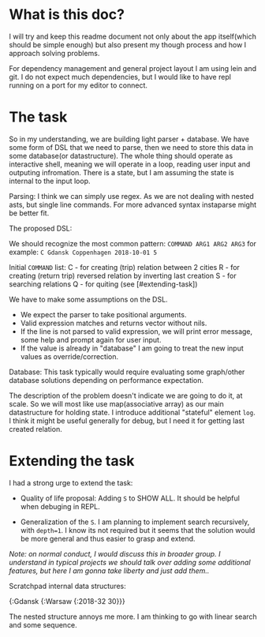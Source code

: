 # What is this doc?

I will try and keep this readme document not only about the app itself(which should be simple enough) but also present my though process and how I approach solving problems.

For dependency management and general project layout I am using lein and git. I do not expect much dependencies, but I would like to have repl running on a port for my editor to connect.

# The task

So in my understanding, we are building light parser + database.
We have some form of DSL that we need to parse, then we need to store this data in some database(or datastructure). The whole thing should operate as interactive shell, meaning we will operate in a loop, reading user input and outputing infromation. There is a state, but I am assuming the state is internal to the input loop. 

Parsing:
I think we can simply use regex.
As we are not dealing with nested asts, but single line commands. For more advanced syntax instaparse might be better fit.

The proposed DSL:

We should recognize the most common pattern:
`COMMAND ARG1 ARG2 ARG3`
for example: `C Gdansk Coppenhagen 2018-10-01 5`

Initial `COMMAND` list:
C - for creating (trip) relation between 2 cities
R - for creating (return trip) reversed relation by inverting last creation
S - for searching relations
Q - for quiting (see [#extending-task])


We have to make some assumptions on the DSL.
* We expect the parser to take positional arguments.
* Valid expression matches and returns vector without nils.
* If the line is not parsed to valid expression, we will print error message, some help and prompt again for user input.
* If the value is already in "database" I am going to treat the new input values as override/correction.


Database:
This task typically would require evaluating some graph/other database solutions depending on performance expectation.

The description of the problem doesn't indicate we are going to do it, at scale. So we will most like use map(associative array) as our main datastructure for holding state. I introduce additional
"stateful" element `log`. I think it might be useful generally for debug, but I need it for getting last created relation.

# Extending the task
I had a strong urge to extend the task:

* Quality of life proposal: Adding `S` to SHOW ALL. It should be helpful when debuging in REPL.

* Generalization of the `S`. I am planning to implement search recursively, with `depth=1`. I know its not required but it seems that the solution would be more general and thus easier to grasp and extend.

_Note: on normal conduct, I would discuss this in broader group. I understand in typical projects we should talk over adding some additional features, but here I am gonna take liberty and just add them.._



Scratchpad internal data structures:

{:Gdansk
   {:Warsaw 
       {:2018-32 30}}}


The nested structure annoys me more.
I am thinking to go with linear search and some sequence.